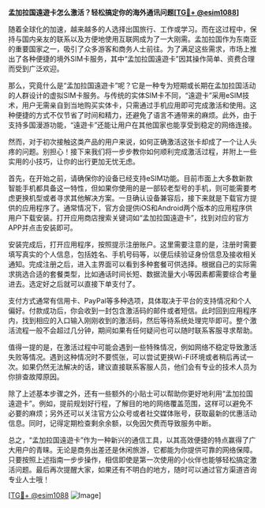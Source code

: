 **孟加拉国遠遊卡怎么激活？轻松搞定你的海外通讯问题[[TG💪+ @esim1088](https://t.me/s/esim1088)]**

随着全球化的加速，越来越多的人选择出国旅行、工作或学习。而在这过程中，保持与国内亲友的联系以及方便地使用互联网成为了一大刚需。孟加拉国作为东南亚的重要国家之一，吸引了众多游客和商务人士前往。为了满足这些需求，市场上推出了各种便捷的境外SIM卡服务，其中“孟加拉国遠遊卡”因其操作简单、资费合理而受到广泛欢迎。

那么，究竟什么是“孟加拉国遠遊卡”呢？它是一种专为短期或长期在孟加拉国活动的人群设计的虚拟SIM卡服务。与传统的实体SIM卡不同，“遠遊卡”采用eSIM技术，用户无需亲自到当地购买实体卡，只需通过手机应用即可完成激活和使用。这种便捷的方式不仅节省了时间和精力，还避免了语言不通带来的麻烦。此外，由于支持多国漫游功能，“遠遊卡”还能让用户在其他国家也能享受到稳定的网络连接。

然而，对于初次接触这类产品的用户来说，如何正确激活这张卡却成了一个让人头疼的问题。别担心！接下来我们将一步步教你如何顺利完成激活过程，并附上一些实用的小技巧，让你的出行更加无忧无虑。

首先，在开始之前，请确保你的设备已经支持eSIM功能。目前市面上大多数新款智能手机都具备这一特性，但如果你使用的是一部较老型号的手机，则可能需要考虑更换机型或者寻求其他解决方案。一旦确认设备兼容后，接下来就是下载官方提供的应用程序了。通常情况下，官方会提供iOS和Android两个版本的应用程序供用户下载安装。打开应用商店搜索关键词如“孟加拉国遠遊卡”，找到对应的官方APP并点击安装即可。

安装完成后，打开应用程序，按照提示注册账户。这里需要注意的是，注册时需要填写真实的个人信息，包括姓名、手机号码等，以便后续验证身份信息及接收相关通知。完成注册之后，进入主界面可以看到多种套餐可供选择。根据自己的实际需求挑选合适的套餐类型，比如通话时间长短、数据流量大小等因素都需要综合考量进去。选定好之后就可以直接下单支付了。

支付方式通常有信用卡、PayPal等多种选项，具体取决于平台的支持情况和个人偏好。付款成功后，你会收到一封包含激活码的邮件或者短信。此时回到应用程序内，找到相应的入口输入刚刚收到的激活码，然后等待系统处理完毕即可。整个激活流程一般不会超过几分钟，期间如果有任何疑问也可以随时联系客服寻求帮助。

值得一提的是，在激活过程中可能会遇到一些特殊情况，例如网络不稳定导致激活失败等情况。遇到这种情况时不要慌张，可以尝试更换Wi-Fi环境或者稍后再试一次。如果仍然无法解决的话，建议直接联系客服人员，他们会有专业的技术人员为你排查故障原因。

除了上述基本步骤之外，还有一些额外的小贴士可以帮助你更好地利用“孟加拉国遠遊卡”。例如，提前规划好行程，了解目的地的网络覆盖范围，这样可以避免不必要的麻烦；另外还可以关注官方公众号或者社交媒体账号，获取最新的优惠活动信息。同时，记得定期检查剩余余额，以免因欠费而导致服务中断。

总之，“孟加拉国遠遊卡”作为一种新兴的通信工具，以其高效便捷的特点赢得了广大用户的青睐。无论是商务出差还是休闲旅游，它都能为你提供可靠的网络保障。只要按照上述指南一步步操作，相信即使是第一次使用的小伙伴也能够轻松搞定激活问题。最后再次提醒大家，如果还有不明白的地方，随时可以通过官方渠道咨询专业人士哦！

[[TG💪+ @esim1088](https://t.me/s/esim1088) ![Image](https://i.postimg.cc/4NQfJmqS/Snipaste-2025-05-13-00-14-12.png)]
